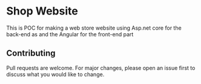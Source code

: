 # Shop Website
This is POC for making a web store website using Asp.net core for the back-end 
as and  the Angular for the front-end part 



## Contributing
Pull requests are welcome. For major changes, please open an issue first to discuss what you would like to change.
